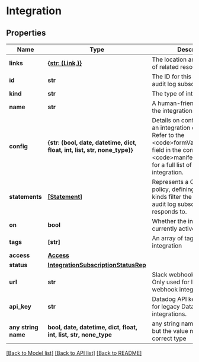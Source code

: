 # Integration


## Properties
Name | Type | Description | Notes
------------ | ------------- | ------------- | -------------
**links** | [**{str: (Link,)}**](Link.md) | The location and content type of related resources | [optional] 
**id** | **str** | The ID for this integration audit log subscription | [optional] 
**kind** | **str** | The type of integration | [optional] 
**name** | **str** | A human-friendly name for the integration | [optional] 
**config** | **{str: (bool, date, datetime, dict, float, int, list, str, none_type)}** | Details on configuration for an integration of this type. Refer to the &lt;code&gt;formVariables&lt;/code&gt; field in the corresponding &lt;code&gt;manifest.json&lt;/code&gt; for a full list of fields for each integration. | [optional] 
**statements** | [**[Statement]**](Statement.md) | Represents a Custom role policy, defining a resource kinds filter the integration audit log subscription responds to. | [optional] 
**on** | **bool** | Whether the integration is currently active | [optional] 
**tags** | **[str]** | An array of tags for this integration | [optional] 
**access** | [**Access**](Access.md) |  | [optional] 
**status** | [**IntegrationSubscriptionStatusRep**](IntegrationSubscriptionStatusRep.md) |  | [optional] 
**url** | **str** | Slack webhook receiver URL. Only used for legacy Slack webhook integrations. | [optional] 
**api_key** | **str** | Datadog API key. Only used for legacy Datadog webhook integrations. | [optional] 
**any string name** | **bool, date, datetime, dict, float, int, list, str, none_type** | any string name can be used but the value must be the correct type | [optional]

[[Back to Model list]](../README.md#documentation-for-models) [[Back to API list]](../README.md#documentation-for-api-endpoints) [[Back to README]](../README.md)


